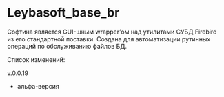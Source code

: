 # Leybasoft_base_br



Софтина является GUI-шным wrapper’ом над утилитами СУБД Firebird из его стандартной поставки. Создана для автоматизации рутинных операций по обслуживанию файлов БД.

Список изменений:

v.0.0.19

- альфа-версия
